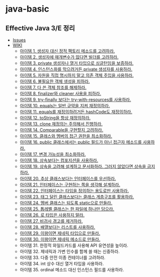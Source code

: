 # java-basic

## Effective Java 3/E 정리
- [Issues](https://github.com/ksw6169/java-basic/issues)
- [WIKI](https://github.com/ksw6169/java-basic/wiki)
  - [아이템 1. 생성자 대신 정적 팩토리 메소드를 고려하라.](https://github.com/ksw6169/java-basic/wiki/%EC%95%84%EC%9D%B4%ED%85%9C-1.-%EC%83%9D%EC%84%B1%EC%9E%90-%EB%8C%80%EC%8B%A0-%EC%A0%95%EC%A0%81-%ED%8C%A9%ED%86%A0%EB%A6%AC-%EB%A9%94%EC%86%8C%EB%93%9C%EB%A5%BC-%EA%B3%A0%EB%A0%A4%ED%95%98%EB%9D%BC.)
  - [아이템 2. 생성자에 매개변수가 많다면 빌더를 고려하라.](https://github.com/ksw6169/java-basic/wiki/%EC%95%84%EC%9D%B4%ED%85%9C-2.-%EC%83%9D%EC%84%B1%EC%9E%90%EC%97%90-%EB%A7%A4%EA%B0%9C%EB%B3%80%EC%88%98%EA%B0%80-%EB%A7%8E%EB%8B%A4%EB%A9%B4-%EB%B9%8C%EB%8D%94%EB%A5%BC-%EA%B3%A0%EB%A0%A4%ED%95%98%EB%9D%BC.)
  - [아이템 3. private 생성자나 열거 타입으로 싱글턴임을 보증하라.](https://github.com/ksw6169/java-basic/wiki/%EC%95%84%EC%9D%B4%ED%85%9C-3.-private-%EC%83%9D%EC%84%B1%EC%9E%90%EB%82%98-%EC%97%B4%EA%B1%B0-%ED%83%80%EC%9E%85%EC%9C%BC%EB%A1%9C-%EC%8B%B1%EA%B8%80%ED%84%B4%EC%9E%84%EC%9D%84-%EB%B3%B4%EC%A6%9D%ED%95%98%EB%9D%BC.)
  - [아이템 4. 인스턴스화를 막으려거든 private 생성자를 사용하라.](https://github.com/ksw6169/java-basic/wiki/%EC%95%84%EC%9D%B4%ED%85%9C-4.-%EC%9D%B8%EC%8A%A4%ED%84%B4%EC%8A%A4%ED%99%94%EB%A5%BC-%EB%A7%89%EC%9C%BC%EB%A0%A4%EA%B1%B0%EB%93%A0-private-%EC%83%9D%EC%84%B1%EC%9E%90%EB%A5%BC-%EC%82%AC%EC%9A%A9%ED%95%98%EB%9D%BC.)
  - [아이템 5. 자원을 직접 명시하지 말고 의존 객체 주입을 사용하라.](https://github.com/ksw6169/java-basic/wiki/%EC%95%84%EC%9D%B4%ED%85%9C-5.-%EC%9E%90%EC%9B%90%EC%9D%84-%EC%A7%81%EC%A0%91-%EB%AA%85%EC%8B%9C%ED%95%98%EC%A7%80-%EB%A7%90%EA%B3%A0-%EC%9D%98%EC%A1%B4-%EA%B0%9D%EC%B2%B4-%EC%A3%BC%EC%9E%85%EC%9D%84-%EC%82%AC%EC%9A%A9%ED%95%98%EB%9D%BC.)
  - [아이템 6. 불필요한 객체 생성을 피하라.](https://github.com/ksw6169/java-basic/wiki/%EC%95%84%EC%9D%B4%ED%85%9C-6.-%EB%B6%88%ED%95%84%EC%9A%94%ED%95%9C-%EA%B0%9D%EC%B2%B4-%EC%83%9D%EC%84%B1%EC%9D%84-%ED%94%BC%ED%95%98%EB%9D%BC.)
  - [아이템 7. 다 쓴 객체 참조를 해제하라.](https://github.com/ksw6169/java-basic/wiki/%EC%95%84%EC%9D%B4%ED%85%9C-7.-%EB%8B%A4-%EC%93%B4-%EA%B0%9D%EC%B2%B4-%EC%B0%B8%EC%A1%B0%EB%A5%BC-%ED%95%B4%EC%A0%9C%ED%95%98%EB%9D%BC.)
  - [아이템 8. finalizer와 cleaner 사용을 피하라.](https://github.com/ksw6169/java-basic/wiki/%EC%95%84%EC%9D%B4%ED%85%9C-8.-finalizer%EC%99%80-cleaner-%EC%82%AC%EC%9A%A9%EC%9D%84-%ED%94%BC%ED%95%98%EB%9D%BC.)
  - [아이템 9. try-finally 보다는 try-with-resources를 사용하라.](https://github.com/ksw6169/java-basic/wiki/%EC%95%84%EC%9D%B4%ED%85%9C-9.-try-finally-%EB%B3%B4%EB%8B%A4%EB%8A%94-try-with-resources%EB%A5%BC-%EC%82%AC%EC%9A%A9%ED%95%98%EB%9D%BC.)
  - [아이템 10. equals는 일반 규약을 지켜 재정의하라.](https://github.com/ksw6169/java-basic/wiki/%EC%95%84%EC%9D%B4%ED%85%9C-10.-equals%EB%8A%94-%EC%9D%BC%EB%B0%98-%EA%B7%9C%EC%95%BD%EC%9D%84-%EC%A7%80%EC%BC%9C-%EC%9E%AC%EC%A0%95%EC%9D%98%ED%95%98%EB%9D%BC.)
  - [아이템 11. equals를 재정의하려거든 hashCode도 재정의하라.](https://github.com/ksw6169/java-basic/wiki/%EC%95%84%EC%9D%B4%ED%85%9C-11.-equals%EB%A5%BC-%EC%9E%AC%EC%A0%95%EC%9D%98%ED%95%98%EB%A0%A4%EA%B1%B0%EB%93%A0-hashCode%EB%8F%84-%EC%9E%AC%EC%A0%95%EC%9D%98%ED%95%98%EB%9D%BC.)
  - [아이템 12. toString을 항상 재정의하라.](https://github.com/ksw6169/java-basic/wiki/%EC%95%84%EC%9D%B4%ED%85%9C-12.-toString%EC%9D%84-%ED%95%AD%EC%83%81-%EC%9E%AC%EC%A0%95%EC%9D%98%ED%95%98%EB%9D%BC.)
  - [아이템 13. clone 재정의는 주의해서 진행하라.](https://github.com/ksw6169/java-basic/wiki/%EC%95%84%EC%9D%B4%ED%85%9C-13.-clone-%EC%9E%AC%EC%A0%95%EC%9D%98%EB%8A%94-%EC%A3%BC%EC%9D%98%ED%95%B4%EC%84%9C-%EC%A7%84%ED%96%89%ED%95%98%EB%9D%BC.)
  - [아이템 14. Comparable을 구현할지 고려하라.](https://github.com/ksw6169/java-basic/wiki/%EC%95%84%EC%9D%B4%ED%85%9C-14.-Comparable%EC%9D%84-%EA%B5%AC%ED%98%84%ED%95%A0%EC%A7%80-%EA%B3%A0%EB%A0%A4%ED%95%98%EB%9D%BC.)
  - [아이템 15. 클래스와 멤버의 접근 권한을 최소화하라.](https://github.com/ksw6169/java-basic/wiki/%EC%95%84%EC%9D%B4%ED%85%9C-15.-%ED%81%B4%EB%9E%98%EC%8A%A4%EC%99%80-%EB%A9%A4%EB%B2%84%EC%9D%98-%EC%A0%91%EA%B7%BC-%EA%B6%8C%ED%95%9C%EC%9D%84-%EC%B5%9C%EC%86%8C%ED%99%94%ED%95%98%EB%9D%BC.)
  - [아이템 16. public 클래스에서는 public 필드가 아닌 접근자 메소드를 사용하라.](https://github.com/ksw6169/java-basic/wiki/%EC%95%84%EC%9D%B4%ED%85%9C-16.-public-%ED%81%B4%EB%9E%98%EC%8A%A4%EC%97%90%EC%84%9C%EB%8A%94-public-%ED%95%84%EB%93%9C%EA%B0%80-%EC%95%84%EB%8B%8C-%EC%A0%91%EA%B7%BC%EC%9E%90-%EB%A9%94%EC%86%8C%EB%93%9C%EB%A5%BC-%EC%82%AC%EC%9A%A9%ED%95%98%EB%9D%BC.)
  - [아이템 17. 변경 가능성을 최소화하라.](https://github.com/ksw6169/java-basic/wiki/%EC%95%84%EC%9D%B4%ED%85%9C-17.-%EB%B3%80%EA%B2%BD-%EA%B0%80%EB%8A%A5%EC%84%B1%EC%9D%84-%EC%B5%9C%EC%86%8C%ED%99%94%ED%95%98%EB%9D%BC.)
  - [아이템 18. 상속보다는 컴포지션을 사용하라.](https://github.com/ksw6169/java-basic/wiki/%EC%95%84%EC%9D%B4%ED%85%9C-18.-%EC%83%81%EC%86%8D%EB%B3%B4%EB%8B%A4%EB%8A%94-%EC%BB%B4%ED%8F%AC%EC%A7%80%EC%85%98%EC%9D%84-%EC%82%AC%EC%9A%A9%ED%95%98%EB%9D%BC.)
  - [아이템 19. 상속을 고려해 설계하고 문서화하라. 그러지 않았다면 상속을 금지하라.](https://github.com/ksw6169/java-basic/wiki/%EC%95%84%EC%9D%B4%ED%85%9C-19.-%EC%83%81%EC%86%8D%EC%9D%84-%EA%B3%A0%EB%A0%A4%ED%95%B4-%EC%84%A4%EA%B3%84%ED%95%98%EA%B3%A0-%EB%AC%B8%EC%84%9C%ED%99%94%ED%95%98%EB%9D%BC.-%EA%B7%B8%EB%9F%AC%EC%A7%80-%EC%95%8A%EC%95%98%EB%8B%A4%EB%A9%B4-%EC%83%81%EC%86%8D%EC%9D%84-%EA%B8%88%EC%A7%80%ED%95%98%EB%9D%BC.)
  - [아이템 20. 추상 클래스보다는 인터페이스를 우선하라.](https://github.com/ksw6169/java-basic/wiki/%EC%95%84%EC%9D%B4%ED%85%9C-20.-%EC%B6%94%EC%83%81-%ED%81%B4%EB%9E%98%EC%8A%A4%EB%B3%B4%EB%8B%A4%EB%8A%94-%EC%9D%B8%ED%84%B0%ED%8E%98%EC%9D%B4%EC%8A%A4%EB%A5%BC-%EC%9A%B0%EC%84%A0%ED%95%98%EB%9D%BC.)
  - [아이템 21. 인터페이스는 구현하는 쪽을 생각해 설계하라.](https://github.com/ksw6169/java-basic/wiki/%EC%95%84%EC%9D%B4%ED%85%9C-21.-%EC%9D%B8%ED%84%B0%ED%8E%98%EC%9D%B4%EC%8A%A4%EB%8A%94-%EA%B5%AC%ED%98%84%ED%95%98%EB%8A%94-%EC%AA%BD%EC%9D%84-%EC%83%9D%EA%B0%81%ED%95%B4-%EC%84%A4%EA%B3%84%ED%95%98%EB%9D%BC.)
  - [아이템 22. 인터페이스는 타입을 정의하는 용도로만 사용하라.](https://github.com/ksw6169/java-basic/wiki/%EC%95%84%EC%9D%B4%ED%85%9C-22.-%EC%9D%B8%ED%84%B0%ED%8E%98%EC%9D%B4%EC%8A%A4%EB%8A%94-%ED%83%80%EC%9E%85%EC%9D%84-%EC%A0%95%EC%9D%98%ED%95%98%EB%8A%94-%EC%9A%A9%EB%8F%84%EB%A1%9C%EB%A7%8C-%EC%82%AC%EC%9A%A9%ED%95%98%EB%9D%BC.)
  - [아이템 23. 태그 달린 클래스보다는 클래스 계층구조를 활용하라.](https://github.com/ksw6169/java-basic/wiki/%EC%95%84%EC%9D%B4%ED%85%9C-23.-%ED%83%9C%EA%B7%B8-%EB%8B%AC%EB%A6%B0-%ED%81%B4%EB%9E%98%EC%8A%A4%EB%B3%B4%EB%8B%A4%EB%8A%94-%ED%81%B4%EB%9E%98%EC%8A%A4-%EA%B3%84%EC%B8%B5%EA%B5%AC%EC%A1%B0%EB%A5%BC-%ED%99%9C%EC%9A%A9%ED%95%98%EB%9D%BC.)
  - [아이템 24. 멤버 클래스는 되도록 static으로 만들라.](https://github.com/ksw6169/java-basic/wiki/%EC%95%84%EC%9D%B4%ED%85%9C-24.-%EB%A9%A4%EB%B2%84-%ED%81%B4%EB%9E%98%EC%8A%A4%EB%8A%94-%EB%90%98%EB%8F%84%EB%A1%9D-static%EC%9C%BC%EB%A1%9C-%EB%A7%8C%EB%93%A4%EB%9D%BC.)
  - [아이템 25. 톱레벨 클래스는 한 파일에 하나만 담으라.](https://github.com/ksw6169/java-basic/wiki/%EC%95%84%EC%9D%B4%ED%85%9C-25.-%ED%86%B1%EB%A0%88%EB%B2%A8-%ED%81%B4%EB%9E%98%EC%8A%A4%EB%8A%94-%ED%95%9C-%ED%8C%8C%EC%9D%BC%EC%97%90-%ED%95%98%EB%82%98%EB%A7%8C-%EB%8B%B4%EC%9C%BC%EB%9D%BC.)
  - [아이템 26. 로 타입은 사용하지 말라.](https://github.com/ksw6169/java-basic/wiki/%EC%95%84%EC%9D%B4%ED%85%9C-26.-%EB%A1%9C-%ED%83%80%EC%9E%85%EC%9D%80-%EC%82%AC%EC%9A%A9%ED%95%98%EC%A7%80-%EB%A7%90%EB%9D%BC.)
  - [아이템 27. 비검사 경고를 제거하라.](https://github.com/ksw6169/java-basic/wiki/%EC%95%84%EC%9D%B4%ED%85%9C-27.-%EB%B9%84%EA%B2%80%EC%82%AC-%EA%B2%BD%EA%B3%A0%EB%A5%BC-%EC%A0%9C%EA%B1%B0%ED%95%98%EB%9D%BC.)
  - [아이템 28. 배열보다는 리스트를 사용하라.](https://github.com/ksw6169/java-basic/wiki/%EC%95%84%EC%9D%B4%ED%85%9C-28.-%EB%B0%B0%EC%97%B4%EB%B3%B4%EB%8B%A4%EB%8A%94-%EB%A6%AC%EC%8A%A4%ED%8A%B8%EB%A5%BC-%EC%82%AC%EC%9A%A9%ED%95%98%EB%9D%BC.)
  - [아이템 29. 이왕이면 제네릭 타입으로 만들라.](https://github.com/ksw6169/java-basic/wiki/%EC%95%84%EC%9D%B4%ED%85%9C-29.-%EC%9D%B4%EC%99%95%EC%9D%B4%EB%A9%B4-%EC%A0%9C%EB%84%A4%EB%A6%AD-%ED%83%80%EC%9E%85%EC%9C%BC%EB%A1%9C-%EB%A7%8C%EB%93%A4%EB%9D%BC.)
  - [아이템 30. 이왕이면 제네릭 메소드로 만들라.](https://github.com/ksw6169/java-basic/wiki/%EC%95%84%EC%9D%B4%ED%85%9C-30.-%EC%9D%B4%EC%99%95%EC%9D%B4%EB%A9%B4-%EC%A0%9C%EB%84%A4%EB%A6%AD-%EB%A9%94%EC%86%8C%EB%93%9C%EB%A1%9C-%EB%A7%8C%EB%93%A4%EB%9D%BC.)
  - 아이템 31. 한정적 와일드카드를 사용해 API 유연성을 높이라.
  - 아이템 32. 제네릭과 가변 인수를 함께 쓸 때는 신중하라.
  - 아이템 33. 다중 안전 이종 컨테이너를 고려하라.
  - 아이템 34. int 상수 대신 열거 타입을 사용하라.
  - 아이템 35. ordinal 메소드 대신 인스턴스 필드를 사용하라.

